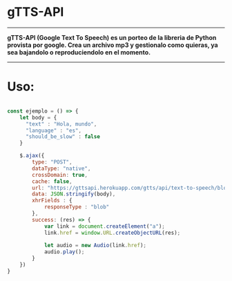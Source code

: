 # gTTS-API 
-------------------------------------------------------------------------------------------------------------------------------------------------------------------------

**gTTS-API (Google Text To Speech) es un porteo de la libreria de Python provista por google. Crea un archivo mp3 y gestionalo como quieras, ya sea bajandolo o reproduciendolo en el momento.**

-------------------------------------------------------------------------------------------------------------------------------------------------------------------------

# Uso: 

```javascript

const ejemplo = () => {
    let body = {
      "text" : "Hola, mundo",
      "language" : "es",
      "should_be_slow" : false
    }

    $.ajax({
        type: "POST",
        dataType: "native",
        crossDomain: true,
        cache: false,
        url: "https://gttsapi.herokuapp.com/gtts/api/text-to-speech/blob/",
        data: JSON.stringify(body),
        xhrFields : {
            responseType : "blob"
        },
        success: (res) => {
            var link = document.createElement("a"); 
            link.href = window.URL.createObjectURL(res);
            
            let audio = new Audio(link.href);
            audio.play();
        }
    })
}
```
